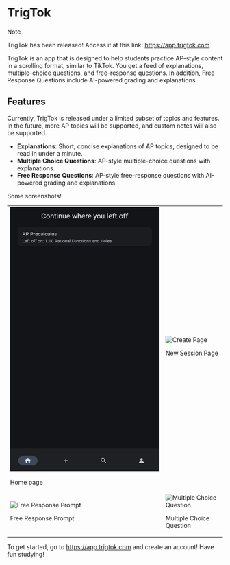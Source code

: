 # TrigTok

> [!NOTE]  
> TrigTok has been released! Access it at this link: https://app.trigtok.com


TrigTok is an app that is designed to help students practice AP-style content in a scrolling format, similar to TikTok. You get a feed of explanations, multiple-choice questions, and free-response questions. In addition, Free Response Questions include AI-powered grading and explanations.


## Features
Currently, TrigTok is released under a limited subset of topics and features. In the future, more AP topics will be supported, and custom notes will also be supported.

- **Explanations**: Short, concise explanations of AP topics, designed to be read in under a minute.
- **Multiple Choice Questions**: AP-style multiple-choice questions with explanations.
- **Free Response Questions**: AP-style free-response questions with AI-powered grading and explanations.


Some screenshots!
<table>
    <tr>
        <td>
            <img src="github-assets/home.png" alt="Home Page">
            <p>Home page</p>
        </td>
        <td>
            <img src="github-assets/create.jpeg" alt="Create Page">
            <p>New Session Page</p>
        </td>
    </tr>
    <tr>
        <td>
            <img src="github-assets/free_response.jpeg" alt="Free Response Prompt">
            <p>Free Response Prompt</p>
        </td>
        <td>
            <img src="github-assets/multiple_choice.jpeg" alt="Multiple Choice Question">
            <p>Multiple Choice Question</p>
        </td>
    </tr>
</table>

To get started, go to https://app.trigtok.com and create an account! Have fun studying!
